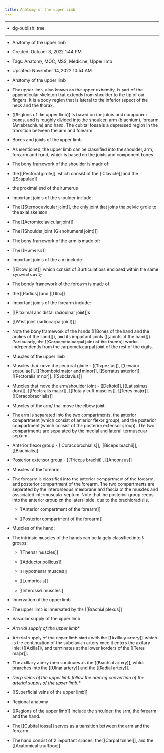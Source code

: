 ```yaml
---
title: Anatomy of the upper limb
---
```


- --

- dg-publish: true

- --

- Anatomy of the upper limb

- Created: October 3, 2022 1:44 PM

- Tags: Anatomy, MOC, MSS, Medicine, Upper limb

- Updated: November 14, 2022 10:54 AM

- Anatomy of the upper limb

- The upper limb, also known as the upper extremity, is part of the appendicular skeleton that extends from shoulder to the tip of our fingers. It is a body region that is lateral to the inferior aspect of the neck and the thorax.

- [[Regions of the upper limb]]  is based on the joints and component bones, and is roughly divided into the shoulder, arm (brachium), forearm (Antebrachium) and hand. The cubital fossa is a depressed region in the transition between the arm and forearm.

- Bones and joints of the upper limb

- As mentioned, the upper limb can be classified into the shoulder, arm, forearm and hand, which is based on the joints and component bones.

- The bony framework of the shoulder is made of:

- the [[Pectoral girdle]], which consist of the [[Clavicle]] and the [[Scapulae]]

- the proximal end of the humerus

- Important joints of the shoulder include:

- The [[Sternoclavicular joint]], the only joint that joins the pelvic girdle to the axial skeleton

- The [[Acromioclavicular joint]]

- The [[Shoulder joint (Glenohumeral joint)]]

- The bony framework of the arm is made of:

- The [[Humerus]]

- Important joints of the arm include:

- [[Elbow joint]], which consist of 3 articulations enclosed within the same synovial cavity

- The bondy framework of the forearm is made of:

- the [[Radius]] and [[Ulna]]

- Important joints of the forearm include:

- [[Proximal and distal radioulnar joint]]s

- [[Wrist joint (radiocarpal joint)]]

- Note the bony framework of the hands ([[Bones of the hand and the arches of the hand]]), and its important joints ([[Joints of the hand]]). Particularly, the [[Carpometalcarpal joint of the thumb]] works independently from the carpometacarpal joint of the rest of the digits.

- Muscles of the upper limb

- Muscles that move the pectoral girdle - [[Trapezius]], [[Levator scapulae]], [[Rhomboid major and minor]], [[Serratus anterior]], [[Pectoralis minor]]. [[Subclavius]]

- Muscles that move the arm/shoulder joint - [[Deltoid]], [[Latissimus dorsi]], [[Pectoralis major]], [[Rotary cuff muscles]]. [[Teres major]]. [[Coracobrachialis]]

- Muscles of the arm/ that move the elbow joint:

- The arm is separated into the two compartments, the anterior compartment (which consist of anterior flexor group), and the posterior compartment (which consist of the posterior extensor group). The two compartments are separated by the medial and lateral itermuscular septum.

- Anterior flexor group - [[Coracobrachialis]], [[Biceps brachii]], [[Brachialis]]

- Posterior extensor group - [[Triceps brachii]], [[Anconeus]]

- Muscles of the forearm:

- The forearm is classified into the anterior compartment of the forearm, and posterior compartment of the forearm. The two compartments are separated by the interosseous membrane and fascia of the muscles and associated intermuscular septum. Note that the posterior group seeps into the anterior group on the lateral side, due to the brachioradialis.
	 - [[Anterior compartment of the forearm]]

	 - [[Posterior compartment of the forearm]]

- Muscles of the hand:

- The intrinsic muscles of the hands can be largely classified into 5 groups:
	 - [[Thenar muscles]]

	 - [[Adductor pollicus]]

	 - [[Hypothenar muscles]]

	 - [[Lumbricals]]

	 - [[Interossei muscles]]

- Innervation of the upper limb

- The upper limb is innervated by the [[Brachial plexus]]

- Vascular supply of the upper limb

- *Arterial supply of the upper limb**

- Arterial supply of the upper limb starts with the [[Axillary artery]], which is the continuation of the subclavian artery once it enters the axillary inlet ([[Axilla]]), and terminates at the lower borders of the [[Teres major]].

- The axillary artery then continues as the [[Brachial artery]], which branches into the [[Ulnar artery]] and the [[Radial artery]].

- *Deep veins of the upper limb follow the naming convention of the arterial supply of the upper limb.**

- [[Superficial veins of the upper limb]] 

- Regional anatomy

- [[Regions of the upper limb]] include the shoulder, the arm, the forearm and the hand.

- The [[Cubital fossa]] serves as a transition between the arm and the forearm.

- The hand consist of 2 important spaces, the [[Carpal tunnel]], and the [[Anatomical snuffbox]].
